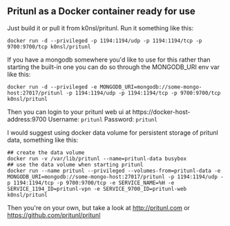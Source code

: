 ## Pritunl as a Docker container ready for use 

Just build it or pull it from k0nsl/pritunl. Run it something like this:

```
docker run -d --privileged -p 1194:1194/udp -p 1194:1194/tcp -p 9700:9700/tcp k0nsl/pritunl
```

If you have a mongodb somewhere you'd like to use for this rather than starting the built-in one you can
do so through the MONGODB_URI env var like this:

```
docker run -d --privileged -e MONGODB_URI=mongodb://some-mongo-host:27017/pritunl -p 1194:1194/udp -p 1194:1194/tcp -p 9700:9700/tcp k0nsl/pritunl
```

Then you can login to your pritunl web ui at https://docker-host-address:9700
Username: `pritunl` Password: `pritunl`

I would suggest using docker data volume for persistent storage of pritunl data, something like this:

```shell
## create the data volume
docker run -v /var/lib/pritunl --name=pritunl-data busybox
## use the data volume when starting pritunl
docker run --name pritunl --privileged --volumes-from=pritunl-data -e MONGODB_URI=mongodb://some-mongo-host:27017/pritunl -p 1194:1194/udp -p 1194:1194/tcp -p 9700:9700/tcp -e SERVICE_NAME=%H -e SERVICE_1194_ID=pritunl-vpn -e SERVICE_9700_ID=pritunl-web k0nsl/pritunl
```

Then you're on your own, but take a look at http://pritunl.com or https://github.com/pritunl/pritunl
